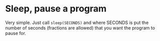 # Sleep, pause a program

Very simple. Just call `sleep(SECONDS)` and where SECONDS is put the number of seconds (fractions are allowed) that you want the program to pause for.

